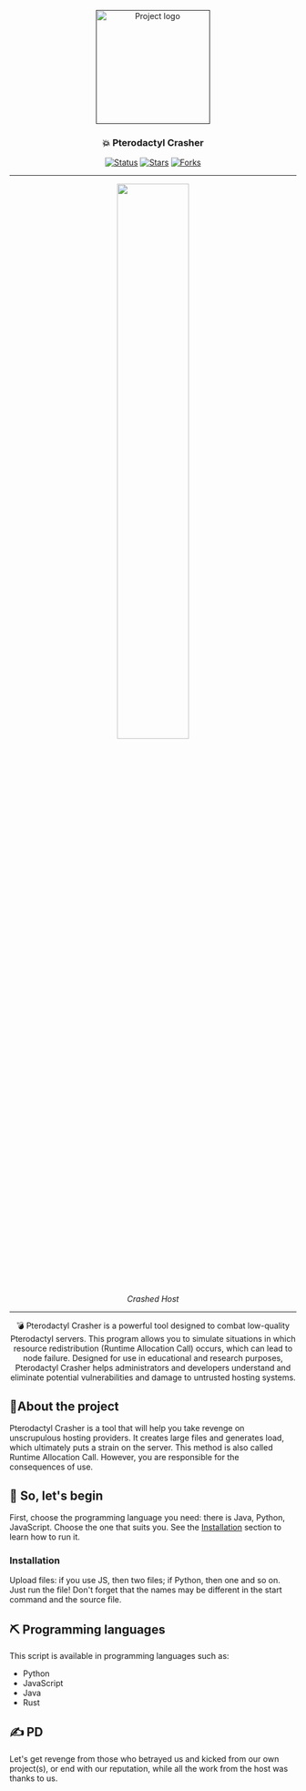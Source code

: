 <p align="center">
  <a href="" rel="noopener">
 <img width=200px height=200px src="https://i.imgur.com/1UkJFTC.jpeg" alt="Project logo"></a>
</p>

<h3 align="center">💥 Pterodactyl Crasher</h3>

<div align="center">

[![Status](https://img.shields.io/badge/status-active-success.svg)]()
[![Stars](https://img.shields.io/github/stars/ManucrackYT/Pterodactyl-Crasher?style=for-the-badge)]()
[![Forks](https://img.shields.io/github/forks/ManucrackYT/Pterodactyl-Crasher?style=for-the-badge)]()

</div>

---

<p align="center">
  <img src="uu5pqYm.png" width="50%"/>
  <br>
  <em>Crashed Host</em>
</p>


---

<p align="center">💣 Pterodactyl Crasher is a powerful tool designed to combat low-quality Pterodactyl servers. This program allows you to simulate situations in which resource redistribution (Runtime Allocation Call) occurs, which can lead to node failure. Designed for use in educational and research purposes, Pterodactyl Crasher helps administrators and developers understand and eliminate potential vulnerabilities and damage to untrusted hosting systems.
    <br> 
</p>


## 🧐About the project <a name = "about"></a>

Pterodactyl Crasher is a tool that will help you take revenge on unscrupulous hosting providers. It creates large files and generates load, which ultimately puts a strain on the server. This method is also called Runtime Allocation Call. However, you are responsible for the consequences of use.

## 🏁 So, let's begin <a name = "so, let's begin"></a>

First, choose the programming language you need: there is Java, Python, JavaScript. Choose the one that suits you. See the [Installation](#installation) section to learn how to run it.

### Installation

Upload files: if you use JS, then two files; if Python, then one and so on. Just run the file! Don't forget that the names may be different in the start command and the source file.

## ⛏️ Programming languages ​​<a name = "yap"></a>
This script is available in programming languages ​​such as:

- Python
- JavaScript
- Java
- Rust

## ✍️ PD <a name = "just one thing"></a>

Let's get revenge from those who betrayed us and kicked from our own project(s), or end with our reputation, while all the work from the host was thanks to us.
